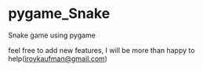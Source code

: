 # pygame_Snake
Snake game using pygame 

feel free to add new features, I will be more than happy to help(iroykaufman@gmail.com)
